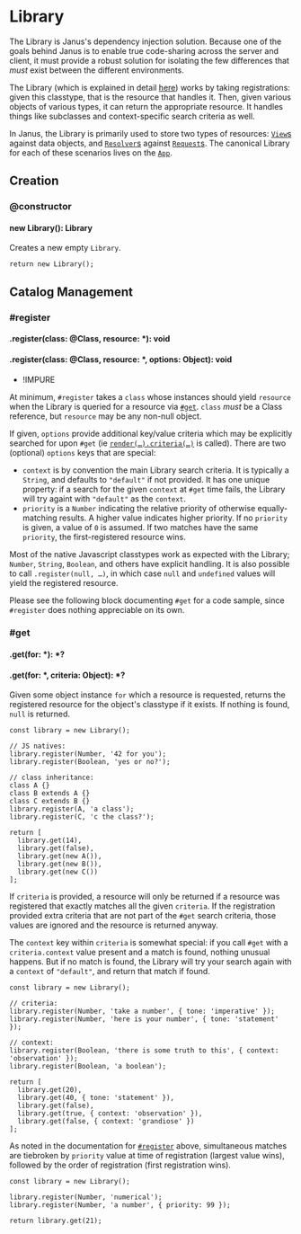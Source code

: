 # Library

The Library is Janus's dependency injection solution. Because one of the goals
behind Janus is to enable true code-sharing across the server and client, it must
provide a robust solution for isolating the few differences that _must_ exist between
the different environments.

The Library (which is explained in detail [here](/theory/app-and-applications#the-library))
works by taking registrations: given this classtype, that is the resource that
handles it. Then, given various objects of various types, it can return the appropriate
resource. It handles things like subclasses and context-specific search criteria
as well.

In Janus, the Library is primarily used to store two types of resources: [`View`s](view)
against data objects, and [`Resolver`s](resolver) against [`Request`s](request).
The canonical Library for each of these scenarios lives on the [`App`](app).

## Creation

### @constructor
#### new Library(): Library

Creates a new empty `Library`.

~~~
return new Library();
~~~

## Catalog Management

### #register
#### .register(class: @Class, resource: \*): void
#### .register(class: @Class, resource: \*, options: Object): void

* !IMPURE

At minimum, `#register` takes a `class` whose instances should yield `resource`
when the Library is queried for a resource via [`#get`](#get). `class` _must_ be
a Class reference, but `resource` may be any non-null object.

If given, `options` provide additional key/value criteria which may be explicitly
searched for upon `#get` (ie [`render(…).criteria(…)`](dom-view#render) is
called). There are two (optional) `options` keys that are special:

* `context` is by convention the main Library search criteria. It is typically
  a `String`, and defaults to `"default"` if not provided. It has one unique property:
  if a search for the given `context` at `#get` time fails, the Library will try
  againt with `"default"` as the `context`.
* `priority` is a `Number` indicating the relative priority of otherwise equally-matching
  results. A higher value indicates higher priority. If no `priority` is given,
  a value of `0` is assumed. If two matches have the same `priority`, the first-registered
  resource wins.

Most of the native Javascript classtypes work as expected with the Library; `Number`,
`String`, `Boolean`, and others have explicit handling. It is also possible to
call `.register(null, …)`, in which case `null` and `undefined` values will yield
the registered resource.

Please see the following block documenting `#get` for a code sample, since `#register`
does nothing appreciable on its own.

### #get
#### .get(for: \*): \*?
#### .get(for: \*, criteria: Object): \*?

Given some object instance `for` which a resource is requested, returns the registered
resource for the object's classtype if it exists. If nothing is found, `null` is
returned.

~~~
const library = new Library();

// JS natives:
library.register(Number, '42 for you');
library.register(Boolean, 'yes or no?');

// class inheritance:
class A {}
class B extends A {}
class C extends B {}
library.register(A, 'a class');
library.register(C, 'c the class?');

return [
  library.get(14),
  library.get(false),
  library.get(new A()),
  library.get(new B()),
  library.get(new C())
];
~~~

If `criteria` is provided, a resource will only be returned if a resource was registered
that exactly matches all the given `criteria`. If the registration provided extra
criteria that are not part of the `#get` search criteria, those values are ignored
and the resource is returned anyway.

The `context` key within `criteria` is somewhat special: if you call `#get` with
a `criteria.context` value present and a match is found, nothing unusual happens.
But if no match is found, the Library will try your search again with a `context`
of `"default"`, and return that match if found.

~~~
const library = new Library();

// criteria:
library.register(Number, 'take a number', { tone: 'imperative' });
library.register(Number, 'here is your number', { tone: 'statement' });

// context:
library.register(Boolean, 'there is some truth to this', { context: 'observation' });
library.register(Boolean, 'a boolean');

return [
  library.get(20),
  library.get(40, { tone: 'statement' }),
  library.get(false),
  library.get(true, { context: 'observation' }),
  library.get(false, { context: 'grandiose' })
];
~~~

As noted in the documentation for [`#register`](#register) above, simultaneous
matches are tiebroken by `priority` value at time of registration (largest value
wins), followed by the order of registration (first registration wins).

~~~
const library = new Library();

library.register(Number, 'numerical');
library.register(Number, 'a number', { priority: 99 });

return library.get(21);
~~~

